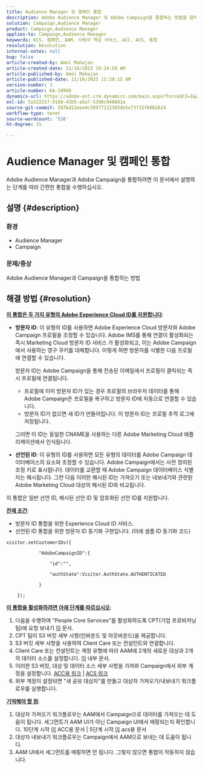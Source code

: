 ```yaml
---
title: Audience Manager 및 캠페인 통합
description: Adobe Audience Manager 및 Adobe Campaign을 통합하는 방법을 알아봅니다.
solution: Campaign,Audience Manager
product: Campaign,Audience Manager
applies-to: Campaign,Audience Manager
keywords: KCS, 캠페인, AAM, 사용자 핵심 서비스, ACC, ACS, 통합
resolution: Resolution
internal-notes: null
bug: false
article-created-by: Amol Mahajan
article-created-date: 11/16/2023 10:24:59 AM
article-published-by: Amol Mahajan
article-published-date: 11/16/2023 11:20:15 AM
version-number: 3
article-number: KA-18968
dynamics-url: https://adobe-ent.crm.dynamics.com/main.aspx?forceUCI=1&pagetype=entityrecord&etn=knowledgearticle&id=8e69bb5f-6a84-ee11-8179-6045bd006b4b
exl-id: 5a322257-9180-41b5-a5a7-5390c946891a
source-git-commit: 587bd12eee4c59977122393de5e73f15f6062614
workflow-type: tm+mt
source-wordcount: '516'
ht-degree: 1%

---
```


# Audience Manager 및 캠페인 통합


Adobe Audience Manager과 Adobe Campaign을 통합하려면 이 문서에서 설명하는 단계를 따라 간편한 통합을 수행하십시오.

## 설명 {#description}


### <b>환경</b>

- Audience Manager
- Campaign




### <b>문제/증상</b>

Adobe Audience Manager과 Campaign을 통합하는 방법


## 해결 방법 {#resolution}




<u><b>이 통합은 두 가지 유형의 Adobe Experience Cloud ID를 지원합니다</b></u>:

- <b>방문자 ID</b>: 이 유형의 ID를 사용하면 Adobe Experience Cloud 방문자와 Adobe Campaign 프로필을 조정할 수 있습니다. Adobe IMS를 통해 연결이 활성화되는 즉시 Marketing Cloud 방문자 ID 서비스 가 활성화되고, 이는 Adobe Campaign에서 사용하는 영구 쿠키를 대체합니다. 이렇게 하면 방문자를 식별한 다음 프로필에 연결할 수 있습니다.



  방문자 ID는 Adobe Campaign을 통해 전송된 이메일에서 프로필이 클릭되는 즉시 프로필에 연결됩니다.

   - 프로필에 이미 방문자 ID가 있는 경우 프로필의 브라우저 데이터를 통해 Adobe Campaign은 프로필을 복구하고 방문자 ID에 자동으로 연결할 수 있습니다.
   - 방문자 ID가 없으면 새 ID가 만들어집니다. 이 방문자 ID는 프로필 추적 로그에 저장됩니다.

  그러면 이 ID는 동일한 CNAME을 사용하는 다른 Adobe Marketing Cloud 애플리케이션에서 인식됩니다.
- <b>선언된 ID</b>: 이 유형의 ID를 사용하면 모든 유형의 데이터를 Adobe Campaign 데이터베이스의 요소와 조정할 수 있습니다. Adobe Campaign에서는 사전 정의된 조정 키로 표시됩니다. 데이터를 교환할 때 Adobe Campaign 데이터베이스 식별자는 해시됩니다. 그런 다음 이러한 해시된 ID는 가져오기 또는 내보내기와 관련된 Adobe Marketing Cloud 대상의 해시된 ID와 비교됩니다.


이 통합은 일반 선언 ID, 해시된 선언 ID 및 암호화된 선언 ID를 지원합니다.

<u><b>전제 조건</b></u>:

- 방문자 ID 통합을 위한 Experience Cloud ID 서비스.
- 선언된 ID 통합을 위한 방문자 ID 동기화 구현입니다. (아래 샘플 ID 동기화 코드&#x200B;)



```
visitor.setCustomerIDs({

            "AdobeCampaignID":{

                "id":"",

                "authState":Visitor.AuthState.AUTHENTICATED

            }

    });
```




<u><b>이 통합을 활성화하려면 아래 단계를 따르십시오</b></u>:

1. 다음을 수행하여 &quot;People Core Services&quot;를 활성화하도록 CPT(기업 프로비저닝 팀)에 요청 보내기 [이](https://adobe-ent.crm.dynamics.com/main.aspx?appid=c8f3a4cd-a068-e911-a957-000d3a34e00b&amp;amp;pagetype=entityrecord&amp;amp;etn=knowledgearticle&amp;amp;id=d2a266a4-b3a9-ec11-983f-000d3a349e63) 문서.
2. CPT 팀이 S3 버킷 세부 사항(인바운드 및 아웃바운드)을 제공합니다.
3. S3 버킷 세부 사항을 사용하여 Client Care 또는 컨설턴트와 연결합니다.
4. Client Care 또는 컨설턴트는 계정 유형에 따라 AAM에 2개의 새로운 대상과 2개의 데이터 소스를 설정합니다. [이](https://wiki.corp.adobe.com/pages/viewpage.action?pageId=1061261145) 내부 문서.
5. 이러한 S3 버킷, 대상 및 데이터 소스 세부 사항을 가져와 Campaign에서 외부 계정을 설정합니다. [ACC용 링크](https://experienceleague.adobe.com/docs/experience-cloud-kcs/kbarticles/KA-16470.html?lang=es-ES) | [ACS 링크](https://experienceleague.adobe.com/docs/campaign-standard/using/integrating-with-adobe-cloud/working-with-campaign-and-audience-manager-or-people-core-service/sharing-audiences-with-audience-manager-or-people-core-service.html?lang=en)
6. 외부 계정이 설정되면 &quot;새 공유 대상자&quot;를 만들고 대상자 가져오기/내보내기 워크플로우를 실행합니다.


<u><b>기억해야 할 점</b></u>:

1. 대상자 가져오기 워크플로우는 AAM에서 Campaign으로 데이터를 가져오는 데 도움이 됩니다. 세그먼트가 AAM UI가 아닌 Campaign UI에서 매핑되는지 확인합니다. 10단계 시작 [이](https://experienceleague.adobe.com/docs/experience-cloud-kcs/kbarticles/KA-16470.html?lang=es-ES) ACC용 문서 | 5단계 시작 [이](https://experienceleague.adobe.com/docs/campaign-standard/using/integrating-with-adobe-cloud/working-with-campaign-and-audience-manager-or-people-core-service/sharing-audiences-with-audience-manager-or-people-core-service.html?lang=en) acs용 문서
2. 대상자 내보내기 워크플로우는 Campaign에서 AAM으로 보내는 데 도움이 됩니다.
3. AAM UI에서 세그먼트를 매핑하면 안 됩니다. 그렇지 않으면 통합이 작동하지 않습니다.
